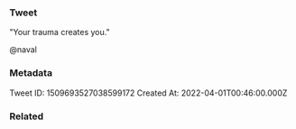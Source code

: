 ### Tweet
"Your trauma creates you."

@naval

### Metadata
Tweet ID: 1509693527038599172
Created At: 2022-04-01T00:46:00.000Z

### Related

